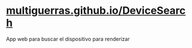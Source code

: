 # [multiguerras.github.io/DeviceSearch](https://multiguerras.github.io/DeviceSearch/)
App web para buscar el dispositivo para renderizar
